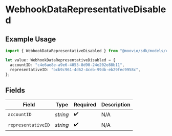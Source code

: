 # WebhookDataRepresentativeDisabled

## Example Usage

```typescript
import { WebhookDataRepresentativeDisabled } from "@moovio/sdk/models/components";

let value: WebhookDataRepresentativeDisabled = {
  accountID: "c4e6ae8e-a9e6-4053-8d90-24e202e88b11",
  representativeID: "bcb9c961-4d62-4ceb-99db-eb29fec9958c",
};
```

## Fields

| Field              | Type               | Required           | Description        |
| ------------------ | ------------------ | ------------------ | ------------------ |
| `accountID`        | *string*           | :heavy_check_mark: | N/A                |
| `representativeID` | *string*           | :heavy_check_mark: | N/A                |
